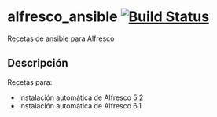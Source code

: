 # alfresco_ansible [![Build Status](https://travis-ci.org/Greencorecr/alfresco_ansible.svg?branch=master)](https://travis-ci.org/Greencorecr/alfresco_ansible)

Recetas de ansible para Alfresco

## Descripción

Recetas para:

- Instalación automática de Alfresco 5.2
- Instalación automática de Alfresco 6.1